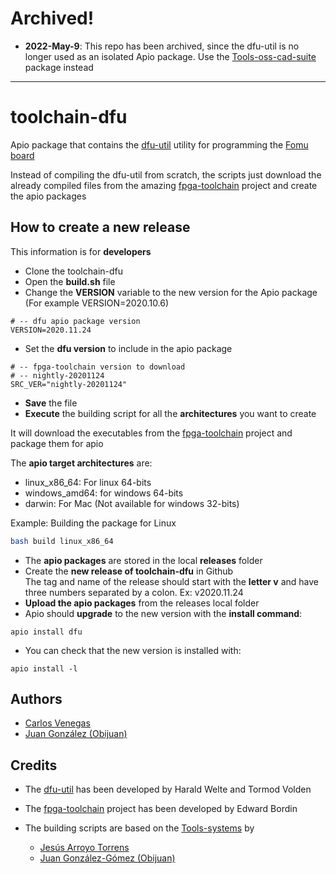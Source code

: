 # Archived!
* **2022-May-9**: This repo has been archived, since the dfu-util is no longer used as an isolated Apio package. Use the [Tools-oss-cad-suite](https://github.com/FPGAwars/tools-oss-cad-suite) package instead

---------

# toolchain-dfu
Apio package that contains the [dfu-util](http://dfu-util.sourceforge.net/) utility for programming the [Fomu board](https://github.com/im-tomu/fomu-hardware)

Instead of compiling the dfu-util from scratch, the scripts just download the already compiled files from the amazing [fpga-toolchain](https://github.com/open-tool-forge/fpga-toolchain) project and create the apio packages

## How to create a new release

This information is for **developers**

* Clone the toolchain-dfu
* Open the **build.sh** file
* Change the **VERSION** variable to the new version for the Apio package (For example VERSION=2020.10.6)

```
# -- dfu apio package version
VERSION=2020.11.24
```

* Set the **dfu version** to include in the apio package

```
# -- fpga-toolchain version to download
# -- nightly-20201124
SRC_VER="nightly-20201124"
```

* **Save** the file
* **Execute** the building script for all the **architectures** you want to create

It will download the executables from the [fpga-toolchain](https://github.com/open-tool-forge/fpga-toolchain) project and package them for apio

The **apio target architectures** are:

 * linux_x86_64: For linux 64-bits
 * windows_amd64: for windows 64-bits
 * darwin: For Mac
 (Not available for windows 32-bits)

Example: Building the package for Linux

```bash
bash build linux_x86_64
```

* The **apio packages** are stored in the local **releases** folder  
* Create the **new release of toolchain-dfu** in Github  
The tag and name of the release should start with the **letter v** and have three numbers separated by a colon. Ex: v2020.11.24  
* **Upload the apio packages** from the releases local folder  
* Apio should **upgrade** to the new version with the **install command**:
```
apio install dfu
```
* You can check that the new version is installed with:
```
apio install -l
```

## Authors

* [Carlos Venegas](https://github.com/cavearr)
* [Juan González (Obijuan)](https://github.com/Obijuan)

## Credits

* The [dfu-util](http://dfu-util.sourceforge.net/) has been developed by Harald Welte and Tormod Volden
* The [fpga-toolchain](https://github.com/open-tool-forge/fpga-toolchain) project has been developed by Edward Bordin

* The building scripts are based on the [Tools-systems](https://github.com/FPGAwars/tools-system) by
  * [Jesús Arroyo Torrens](https://github.com/Jesus89)
  * [Juan González-Gómez (Obijuan)](https://github.com/Obijuan)
